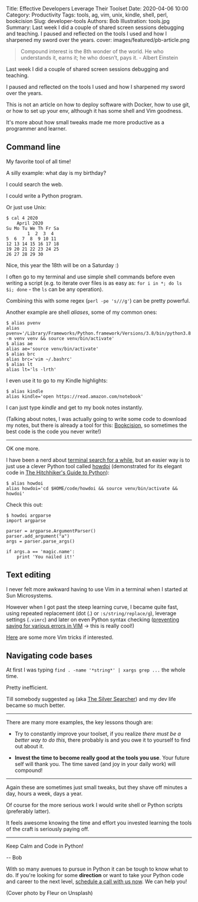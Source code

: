 Title: Effective Developers Leverage Their Toolset
Date: 2020-04-06 10:00
Category: Productivity
Tags: tools, ag, vim, unix, kindle, shell, perl, bookcision
Slug: developer-tools
Authors: Bob
Illustration: tools.jpg
Summary: Last week I did a couple of shared screen sessions debugging and teaching. I paused and reflected on the tools I used and how I sharpened my sword over the years. 
cover: images/featured/pb-article.png

> Compound interest is the 8th wonder of the world. He who understands it, earns it; he who doesn’t, pays it. - Albert Einstein

Last week I did a couple of shared screen sessions debugging and teaching.

I paused and reflected on the tools I used and how I sharpened my sword over the years. 

This is not an article on how to deploy software with Docker, how to use git, or how to set up your env, although it has some shell and Vim goodness.

It's more about how small tweaks made me more productive as a programmer and learner.

## Command line

My favorite tool of all time!

A silly example: what day is my birthday?

I could search the web.

I could write a Python program.

Or just use Unix:

	$ cal 4 2020
		April 2020
	Su Mo Tu We Th Fr Sa
			1  2  3  4
	5  6  7  8  9 10 11
	12 13 14 15 16 17 18
	19 20 21 22 23 24 25
	26 27 28 29 30

Nice, this year the 18th will be on a Saturday :)

I often go to my terminal and use simple shell commands before even writing a script (e.g. to iterate over files is as easy as: `for i in *; do ls $i; done` - the `ls` can be any operation).

Combining this with some regex (`perl -pe 's///g'`) can be pretty powerful.

Another example are shell _aliases_, some of my common ones:

	$ alias pvenv
	alias pvenv='/Library/Frameworks/Python.framework/Versions/3.8/bin/python3.8 -m venv venv && source venv/bin/activate'
	$ alias ae
	alias ae='source venv/bin/activate'
	$ alias brc
	alias brc='vim ~/.bashrc'
	$ alias lt
	alias lt='ls -lrth'

I even use it to go to my Kindle highlights:

	$ alias kindle
	alias kindle='open https://read.amazon.com/notebook'

I can just type _kindle_ and get to my book notes instantly.

(Talking about notes, I was actually going to write some code to download my notes, but there is already a tool for this: [Bookcision](https://readwise.io/bookcision), so sometimes the best code is the code you never write!)

---
OK one more.

I have been a nerd about [terminal search for a while](https://bobbelderbos.com/2013/01/search-copy-stackoverflow-data-in-vim-with-conque/), but an easier way is to just use a clever Python tool called [howdoi](https://github.com/gleitz/howdoi) (demonstrated for its elegant code in [The Hitchhiker's Guide to Python](https://www.amazon.com/Hitchhikers-Guide-Python-Practices-Development/dp/1491933178)):

	$ alias howdoi
	alias howdoi='cd $HOME/code/howdoi && source venv/bin/activate && howdoi'

Check this out:

	$ howdoi argparse
	import argparse

	parser = argparse.ArgumentParser()
	parser.add_argument("a")
	args = parser.parse_args()

	if args.a == 'magic.name':
		print 'You nailed it!'

## Text editing

I never felt more awkward having to use Vim in a terminal when I started at Sun Microsystems.

However when I got past the steep learning curve, I became quite fast, using repeated replacement (dot (.) or `:s/string/replace/g`), leverage settings (`.vimrc`) and later on even Python syntax checking ([preventing saving for various errors in VIM](https://gist.github.com/kyokley/0d7bb03eede831bea3fa) -> this is really cool!)

[Here](https://pybit.es/vim-tricks.html) are some more Vim tricks if interested.

## Navigating code bases

At first I was typing `find . -name '*string*' | xargs grep ...` the whole time.

Pretty inefficient.

Till somebody suggested `ag` (aka [The Silver Searcher](https://github.com/ggreer/the_silver_searcher)) and my dev life became so much better.

---
There are many more examples, the key lessons though are:

- Try to constantly improve your toolset, if you realize _there must be a better way to do this_, there probably is and you owe it to yourself to find out about it.

- **Invest the time to become really good at the tools you use**. Your future self will thank you. The time saved (and joy in your daily work) will compound!

---

Again these are sometimes just small tweaks, but they shave off minutes a day, hours a week, days a year. 

Of course for the more serious work I would write shell or Python scripts (preferably latter).

It feels awesome knowing the time and effort you invested learning the tools of the craft is seriously paying off.

---

Keep Calm and Code in Python!

-- Bob

<div class="ctaBox">
<p>With so many avenues to pursue in Python it can be tough to know what to do. If you're looking for some <strong>direction</strong> or want to take your Python code and career to the next level, <a href="https://pybit.es/pages/apply.html" target="_blank">schedule a call with us now</a>. We can help you!</p>
</div>

(Cover photo by Fleur on Unsplash)
